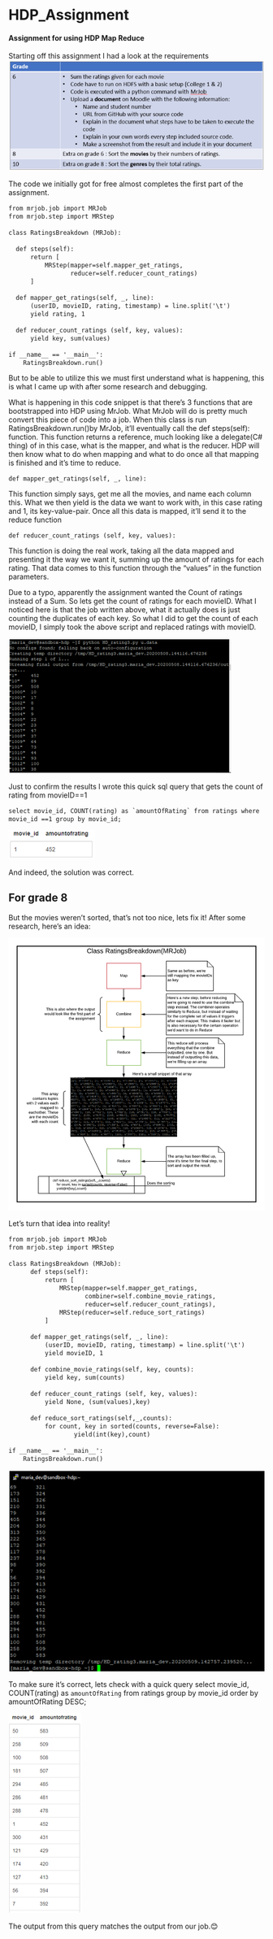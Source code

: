 # HDP_Assignment
#### Assignment for using HDP Map Reduce 


Starting off this assignment I had a look at the requirements
![](images/assignment.png)

The code we initially got for free almost completes the first part of the assignment.

    from mrjob.job import MRJob
    from mrjob.step import MRStep

    class RatingsBreakdown (MRJob):

      def steps(self):
          return [
              MRStep(mapper=self.mapper_get_ratings,
                     reducer=self.reducer_count_ratings)
          ]

      def mapper_get_ratings(self, _, line):
          (userID, movieID, rating, timestamp) = line.split('\t')
          yield rating, 1

      def reducer_count_ratings (self, key, values):
          yield key, sum(values)

    if __name__ == '__main__':
        RatingsBreakdown.run()

But to be able to utilize this we must first understand what is happening, this is what I came up with after some research and debugging.

What is happening in this code snippet is that there’s 3 functions that are bootstrapped into HDP using MrJob. What MrJob will do is pretty much convert this piece of code into a job. When this class is run RatingsBreakdown.run()by MrJob, it’ll eventually call the def steps(self): function. This function returns a reference, much looking like a delegate(C# thing) of in this case, what is the mapper, and what is the reducer. HDP will then know what to do when mapping and what to do once all that mapping is finished and it’s time to reduce. 

    def mapper_get_ratings(self, _, line):
    
This function simply says, get me all the movies, and name each column this. What we then yield is the data we want to work with, in this case rating and 1, its key-value-pair. 
Once all this data is mapped, it’ll send it to the reduce function 

    def reducer_count_ratings (self, key, values):

This function is doing the real work, taking all the data mapped and presenting it the way we want it, summing up the amount of ratings for each rating. That data comes to this function through the “values” in the function parameters.

Due to a typo, apparently the assignment wanted the Count of ratings instead of a Sum. So lets get the count of ratings for each movieID. What I noticed here is that the job written above, what it actually does is just counting the duplicates of each key. So what I did to get the count of each movieID, I simply took the above script and replaced ratings with movieID.

![](images/result1.png)
 
Just to confirm the results I wrote this quick sql query that gets the count of rating from movieID==1

    select movie_id, COUNT(rating) as `amountOfRating` from ratings where movie_id ==1 group by movie_id;
![](images/confirmResult1.png)
 
And indeed, the solution was correct.










## For grade 8
But the movies weren’t sorted, that’s not too nice, lets fix it! After some research, here’s an idea:

![](images/solutionDesign.png)

Let’s turn that idea into reality!

    from mrjob.job import MRJob
    from mrjob.step import MRStep

    class RatingsBreakdown (MRJob):
          def steps(self):
              return [
                  MRStep(mapper=self.mapper_get_ratings,
                         combiner=self.combine_movie_ratings,
                         reducer=self.reducer_count_ratings),
                  MRStep(reducer=self.reduce_sort_ratings)
              ]

          def mapper_get_ratings(self, _, line):
              (userID, movieID, rating, timestamp) = line.split('\t')
              yield movieID, 1

          def combine_movie_ratings(self, key, counts):
              yield key, sum(counts)

          def reducer_count_ratings (self, key, values):
              yield None, (sum(values),key)

          def reduce_sort_ratings(self,_,counts):
              for count, key in sorted(counts, reverse=False):
                      yield(int(key),count)

    if __name__ == '__main__':
        RatingsBreakdown.run()

![](images/result2.png)
 
To make sure it’s correct, lets check with a quick query
    select movie_id, COUNT(rating) as `amountOfRating` from ratings group by movie_id order by amountOfRating DESC;

 ![](images/confirmResult2.png)

The output from this query matches the output from our job.😊
